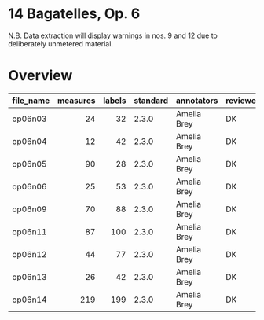 # 14 Bagatelles, Op. 6

N.B. Data extraction will display warnings in nos. 9 and 12 due to deliberately unmetered material.

# Overview
|file_name|measures|labels|standard|annotators |reviewers|
|---------|-------:|-----:|--------|-----------|---------|
|op06n03  |      24|    32|2.3.0   |Amelia Brey|DK       |
|op06n04  |      12|    42|2.3.0   |Amelia Brey|DK       |
|op06n05  |      90|    28|2.3.0   |Amelia Brey|DK       |
|op06n06  |      25|    53|2.3.0   |Amelia Brey|DK       |
|op06n09  |      70|    88|2.3.0   |Amelia Brey|DK       |
|op06n11  |      87|   100|2.3.0   |Amelia Brey|DK       |
|op06n12  |      44|    77|2.3.0   |Amelia Brey|DK       |
|op06n13  |      26|    42|2.3.0   |Amelia Brey|DK       |
|op06n14  |     219|   199|2.3.0   |Amelia Brey|DK       |
